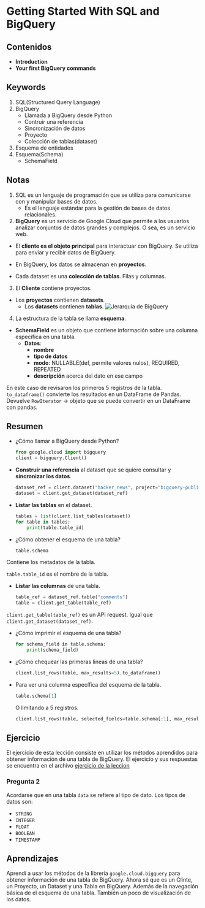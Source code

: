 # Getting Started With SQL and BigQuery

## Contenidos

* **Introduction**
* **Your first BigQuery commands**

## Keywords

1. SQL(Structured Query Language)
2. BigQuery
   * Llamada a BigQuery desde Python
   * Contruir una referencia
   * Sincronización de datos
   * Proyecto
   * Colección de tablas(dataset)
3. Esquema de entidades
4. Esquema(Schema)
   * SchemaField

## Notas

1. SQL es un lenguaje de programación que se utiliza para comunicarse con y manipular bases de datos.
   * Es el lenguaje estándar para la gestión de bases de datos relacionales.
2. **BigQuery** es un servicio de Google Cloud que permite a los usuarios analizar conjuntos de datos grandes y complejos. O sea, es un servicio web.

* El **cliente es el objeto principal** para interactuar con BigQuery. Se utiliza para enviar y recibir datos de BigQuery.

* En BigQuery, los datos se almacenan en **proyectos**.

* Cada dataset es una **colección de tablas**. Filas y columnas.

3. El **Cliente** contiene proyectos.
  * Los **proyectos** contienen **datasets**.
    * Los **datasets** contienen **tablas**.
![Jerarquia de BigQuery](JerarquiaBigQuery.bmp)

4. La estructura de la tabla se llama **esquema**.

* **SchemaField** es un objeto que contiene información sobre una columna específica en una tabla.
  * **Datos**:
    * **nombre**
    * **tipo de datos**
    * **modo**: NULLABLE(def, permite valores nulos), REQUIRED, REPEATED
    * **descripción** acerca del dato en ese campo

En este caso de revisaron los primeros 5 registros de la tabla.
`to_dataframe()` convierte los resultados en un DataFrame de Pandas.
Devuelve `RowIterator` -> objeto que se puede convertir en un DataFrame con pandas.

## Resumen

* ¿Cómo llamar a BigQuery desde Python?

  ```python
  from google.cloud import bigquery
  client = bigquery.Client()
  ```

* **Construir una referencia** al dataset que se quiere consultar y **sincronizar los datos**.

  ```python
  dataset_ref = client.dataset("hacker_news", project="bigquery-public-data")
  dataset = client.get_dataset(dataset_ref)
  ```

* **Listar las tablas** en el dataset.

  ```python
  tables = list(client.list_tables(dataset))
  for table in tables:
      print(table.table_id)
  ```

* ¿Cómo obtener el esquema de una tabla?

  ```python
  table.schema
  ```

Contiene los metadatos de la tabla.

`table.table_id` es el nombre de la tabla.

* **Listar las columnas** de una tabla.

  ```python
  table_ref = dataset_ref.table("comments")
  table = client.get_table(table_ref)
  ```
`client.get_table(table_ref)` es un API request. Igual que `client.get_dataset(dataset_ref)`.

* ¿Cómo imprimir el esquema de una tabla?

  ```python
  for schema_field in table.schema:
      print(schema_field)
  ```

* ¿Cómo chequear las primeras lineas de una tabla?

  ```python
  client.list_rows(table, max_results=5).to_dataframe()
  ```

* Para ver una columna específica del esquema de la tabla.

  ```python
  table.schema[1]
  ```

  O limitando a 5 registros.

  ```python
  client.list_rows(table, selected_fields=table.schema[:1], max_results=5).to_dataframe()
  ```


## Ejercicio

El ejercicio de esta lección consiste en utilizar los métodos aprendidos para obtener información de una tabla de BigQuery.
El ejercicio y sus respuestas se encuentra en el archivo [ejercicio de la leccion](exercise-getting-started-with-sql-and-bigquery.ipynb)

### Pregunta 2
Acordarse que en una tabla `data` se refiere al tipo de dato. Los tipos de datos son:

* `STRING`
* `INTEGER`
* `FLOAT`
* `BOOLEAN`
* `TIMESTAMP`

## Aprendizajes

Aprendí a usar los métodos de la librería `google.cloud.bigquery` para obtener información de una tabla de BigQuery.
Ahora sé que es un Clinte, un Proyecto, un Dataset y una Tabla en BigQuery. Además de la navegación básica de el esquema de una tabla. También un poco de visualización de los datos.
